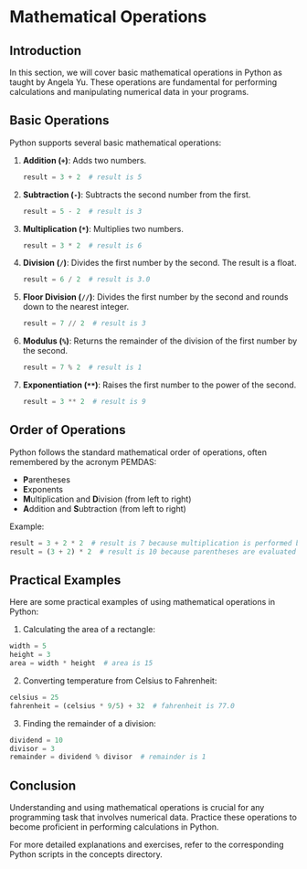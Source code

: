 # Mathematical Operations

## Introduction

In this section, we will cover basic mathematical operations in Python as taught by Angela Yu. These operations are fundamental for performing calculations and manipulating numerical data in your programs.

## Basic Operations

Python supports several basic mathematical operations:

1. **Addition (`+`)**: Adds two numbers.
    ```python
    result = 3 + 2  # result is 5
    ```

2. **Subtraction (`-`)**: Subtracts the second number from the first.
    ```python
    result = 5 - 2  # result is 3
    ```

3. **Multiplication (`*`)**: Multiplies two numbers.
    ```python
    result = 3 * 2  # result is 6
    ```

4. **Division (`/`)**: Divides the first number by the second. The result is a float.
    ```python
    result = 6 / 2  # result is 3.0
    ```

5. **Floor Division (`//`)**: Divides the first number by the second and rounds down to the nearest integer.
    ```python
    result = 7 // 2  # result is 3
    ```

6. **Modulus (`%`)**: Returns the remainder of the division of the first number by the second.
    ```python
    result = 7 % 2  # result is 1
    ```

7. **Exponentiation (`**`)**: Raises the first number to the power of the second.
    ```python
    result = 3 ** 2  # result is 9
    ```

## Order of Operations
Python follows the standard mathematical order of operations, often remembered by the acronym PEMDAS:

- **P**arentheses
- **E**xponents
- **M**ultiplication and **D**ivision (from left to right)
- **A**ddition and **S**ubtraction (from left to right)

Example:
```python
result = 3 + 2 * 2  # result is 7 because multiplication is performed before addition
result = (3 + 2) * 2  # result is 10 because parentheses are evaluated first
```
## Practical Examples
Here are some practical examples of using mathematical operations in Python:

1. Calculating the area of a rectangle:

```python
width = 5
height = 3
area = width * height  # area is 15
```

2. Converting temperature from Celsius to Fahrenheit:

```python
celsius = 25
fahrenheit = (celsius * 9/5) + 32  # fahrenheit is 77.0
```

3. Finding the remainder of a division:

```python
dividend = 10
divisor = 3
remainder = dividend % divisor  # remainder is 1
```

## Conclusion

Understanding and using mathematical operations is crucial for any programming task that involves numerical data. Practice these operations to become proficient in performing calculations in Python.

For more detailed explanations and exercises, refer to the corresponding Python scripts in the concepts directory.

